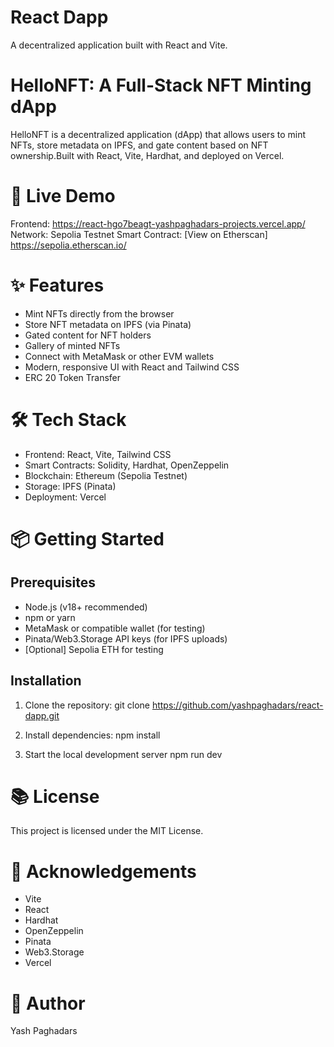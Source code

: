 # React Dapp

A decentralized application built with React and Vite.

# HelloNFT: A Full-Stack NFT Minting dApp
HelloNFT is a decentralized application (dApp) that allows users to mint NFTs, store metadata on IPFS, and gate content based on NFT ownership.Built with React, Vite, Hardhat, and deployed on Vercel.

# 🚀 Live Demo
Frontend: https://react-hgo7beagt-yashpaghadars-projects.vercel.app/ Network: Sepolia Testnet
Smart Contract: [View on Etherscan] https://sepolia.etherscan.io/

# ✨ Features
- Mint NFTs directly from the browser
- Store NFT metadata on IPFS (via Pinata)
- Gated content for NFT holders
- Gallery of minted NFTs
- Connect with MetaMask or other EVM wallets
- Modern, responsive UI with React and Tailwind CSS
- ERC 20 Token Transfer

# 🛠 Tech Stack
- Frontend: React, Vite, Tailwind CSS
- Smart Contracts: Solidity, Hardhat, OpenZeppelin
- Blockchain: Ethereum (Sepolia Testnet)
- Storage: IPFS (Pinata)
- Deployment: Vercel

# 📦 Getting Started
## Prerequisites
- Node.js (v18+ recommended)
- npm or yarn
- MetaMask or compatible wallet (for testing)
- Pinata/Web3.Storage API keys (for IPFS uploads)
- [Optional] Sepolia ETH for testing

## Installation
1. Clone the repository:
git clone https://github.com/yashpaghadars/react-dapp.git
2. Install dependencies:
npm install

3. Start the local development server
npm run dev

# 📚 License
This project is licensed under the MIT License.

# 🙏 Acknowledgements
- Vite
- React
- Hardhat
- OpenZeppelin
- Pinata
- Web3.Storage
- Vercel

# 📝 Author
Yash Paghadars

